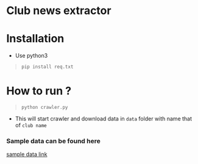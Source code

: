 # Club news extractor
# Installation
- Use python3  
>`pip install req.txt`
# How to run ?
>`python crawler.py`  
- This will start crawler and download data in `data` folder with name that of `club name`

### Sample data can be found here
[sample data link](https://docs.google.com/spreadsheets/d/1NGnf5A9DfcRuM9BxF8N2LdVPYNd5o-iyOzLhRvqq-ME/edit?usp=sharing)
